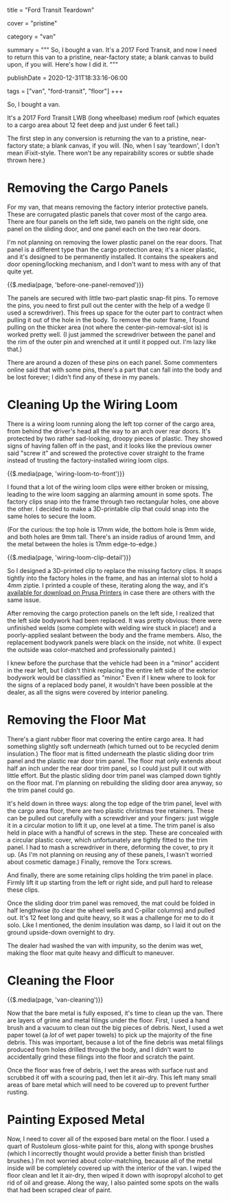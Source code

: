 
title = "Ford Transit Teardown"

cover = "pristine"

category = "van"

summary = """
So, I bought a van.
It's a 2017 Ford Transit, and now I need to return this van to a pristine, near-factory state; a blank canvas to build upon, if you will.
Here's how I did it.
"""

publishDate = 2020-12-31T18:33:16-06:00

tags = ["van", "ford-transit", "floor"]
+++

So, I bought a van.

It's a 2017 Ford Transit LWB (long wheelbase) medium roof (which equates to a cargo area about 12 feet deep and just under 6 feet tall.)

The first step in any conversion is returning the van to a pristine, near-factory state; a blank canvas, if you will.
(No, when I say 'teardown', I don't mean iFixit-style.
There won't be any repairability scores or subtle shade thrown here.)

# Removing the Cargo Panels

For my van, that means removing the factory interior protective panels.
These are corrugated plastic panels that cover most of the cargo area.
There are four panels on the left side, two panels on the right side, one panel on the sliding door, and one panel each on the two rear doors.

I'm not planning on removing the lower plastic panel on the rear doors.
That panel is a different type than the cargo protection area; it's a nicer plastic, and it's designed to be permanently installed.
It contains the speakers and door opening/locking mechanism, and I don't want to mess with any of that quite yet.

{{$.media(page, 'before-one-panel-removed')}}

The panels are secured with little two-part plastic snap-fit pins.
To remove the pins, you need to first pull out the center with the help of a wedge (I used a screwdriver).
This frees up space for the outer part to contract when pulling it out of the hole in the body.
To remove the outer frame, I found pulling on the thicker area (not where the center-pin-removal-slot is) is worked pretty well.
(I just jammed the screwdriver between the panel and the rim of the outer pin and wrenched at it until it popped out.
I'm lazy like that.)

There are around a dozen of these pins on each panel.
Some commenters online said that with some pins, there's a part that can fall into the body and be lost forever; I didn't find any of these in my panels.

# Cleaning Up the Wiring Loom

There is a wiring loom running along the left top corner of the cargo area, from behind the driver's head all the way to an arch over rear doors.
It's protected by two rather sad-looking, droopy pieces of plastic.
They showed signs of having fallen off in the past, and it looks like the previous owner said "screw it" and screwed the protective cover straight to the frame instead of trusting the factory-installed wiring loom clips.

{{$.media(page, 'wiring-loom-to-front')}}

I found that a lot of the wiring loom clips were either broken or missing, leading to the wire loom sagging an alarming amount in some spots.
The factory clips snap into the frame through two rectangular holes, one above the other.
I decided to make a 3D-printable clip that could snap into the same holes to secure the loom.

(For the curious: the top hole is 17mm wide, the bottom hole is 9mm wide, and both holes are 9mm tall.
There's an inside radius of around 1mm, and the metal between the holes is 17mm edge-to-edge.)

{{$.media(page, 'wiring-loom-clip-detail')}}

So I designed a 3D-printed clip to replace the missing factory clips.
It snaps tightly into the factory holes in the frame, and has an internal slot to hold a 4mm ziptie.
I printed a couple of these, iterating along the way, and it's [available for download on Prusa Printers]() in case there are others with the same issue.

After removing the cargo protection panels on the left side, I realized that the left side bodywork had been replaced.
It was pretty obvious: there were unfinished welds (some complete with welding wire stuck in place!) and a poorly-applied sealant between the body and the frame members.
Also, the replacement bodywork panels were black on the inside, not white.
(I expect the outside was color-matched and professionally painted.)

I knew before the purchase that the vehicle had been in a "minor" accident in the rear left, but I didn't think replacing the entire left side of the exterior bodywork would be classified as "minor."
Even if I knew where to look for the signs of a replaced body panel, it wouldn't have been possible at the dealer, as all the signs were covered by interior paneling.

# Removing the Floor Mat

There's a giant rubber floor mat covering the entire cargo area.
It had something slightly soft underneath (which turned out to be recycled denim insulation.)
The floor mat is fitted underneath the plastic sliding door trim panel and the plastic rear door trim panel.
The floor mat only extends about half an inch under the rear door trim panel, so I could just pull it out with little effort.
But the plastic sliding door trim panel was clamped down tightly on the floor mat.
I'm planning on rebuilding the sliding door area anyway, so the trim panel could go.

It's held down in three ways: along the top edge of the trim panel, level with the cargo area floor, there are two plastic christmas tree retainers.
These can be pulled out carefully with a screwdriver and your fingers: just wiggle it in a circular motion to lift it up, one level at a time.
The trim panel is also held in place with a handful of screws in the step.
These are concealed with a circular plastic cover, which unfortunately are tightly fitted to the trim panel.
I had to mash a screwdriver in there, deforming the cover, to pry it up.
(As I'm not planning on reusing any of these panels, I wasn't worried about cosmetic damage.)
Finally, remove the Torx screws.

And finally, there are some retaining clips holding the trim panel in place.
Firmly lift it up starting from the left or right side, and pull hard to release these clips.

Once the sliding door trim panel was removed, the mat could be folded in half lengthwise (to clear the wheel wells and C-pillar columns) and pulled out.
It's 12 feet long and quite heavy, so it was a challenge for me to do it solo.
Like I mentioned, the denim insulation was damp, so I laid it out on the ground upside-down overnight to dry.

The dealer had washed the van with impunity, so the denim was wet, making the floor mat quite heavy and difficult to maneuver.

# Cleaning the Floor

{{$.media(page, 'van-cleaning')}}

Now that the bare metal is fully exposed, it's time to clean up the van.
There are layers of grime and metal filings under the floor.
First, I used a hand brush and a vacuum to clean out the big pieces of debris.
Next, I used a wet paper towel (a *lot* of wet paper towels) to pick up the majority of the fine debris.
This was important, because a lot of the fine debris was metal filings produced from holes drilled through the body, and I didn't want to accidentally grind these filings into the floor and scratch the paint.

Once the floor was free of debris, I wet the areas with surface rust and scrubbed it off with a scouring pad, then let it air-dry.
This left many small areas of bare metal which will need to be covered up to prevent further rusting.

# Painting Exposed Metal

Now, I need to cover all of the exposed bare metal on the floor.
I used a quart of Rustoleum gloss-white paint for this, along with sponge brushes (which I incorrectly thought would provide a better finish than bristled brushes.)
I'm not worried about color-matching, because all of the metal inside will be completely covered up with the interior of the van.
I wiped the floor clean and let it air-dry, then wiped it down with isopropyl alcohol to get rid of oil and grease.
Along the way, I also painted some spots on the walls that had been scraped clear of paint.
